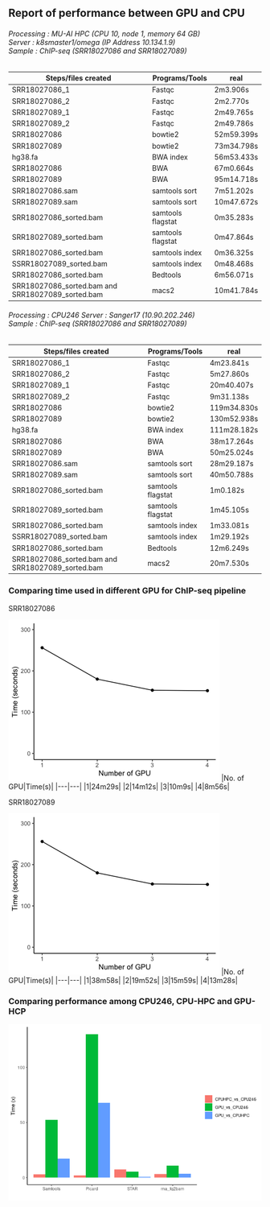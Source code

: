 ## Report of performance between GPU and CPU

###### Processing : MU-AI HPC (CPU 10, node 1, memory 64 GB)<br>Server : k8smaster1/omega (IP Address 10.134.1.9)<br>Sample : ChIP-seq (SRR18027086 and SRR18027089)

Steps/files created | Programs/Tools | real
--- | --- | --- |
SRR18027086_1|	Fastqc|	2m3.906s
SRR18027086_2|	Fastqc|	2m2.770s
SRR18027089_1|	Fastqc|	2m49.765s
SRR18027089_2|	Fastqc|	2m49.786s
SRR18027086|	bowtie2|	52m59.399s
SRR18027089|	bowtie2|	73m34.798s
hg38.fa | BWA index|	56m53.433s
SRR18027086 |	BWA|	67m0.664s
SRR18027089|	BWA|	95m14.718s
SRR18027086.sam|	samtools sort|	7m51.202s
SRR18027089.sam|	samtools sort|	10m47.672s
SRR18027086_sorted.bam|	samtools flagstat	|0m35.283s
SRR18027089_sorted.bam|	samtools flagstat	|0m47.864s
SRR18027086_sorted.bam|	samtools index|	0m36.325s
SSRR18027089_sorted.bam|	samtools index|	0m48.468s
SRR18027086_sorted.bam|	Bedtools|	6m56.071s
SRR18027086_sorted.bam and SRR18027089_sorted.bam|	macs2|	10m41.784s

###### Processing : CPU246 Server : Sanger17 (10.90.202.246)<br>Sample : ChIP-seq (SRR18027086 and SRR18027089)

Steps/files created | Programs/Tools | real
--- | --- | ---
SRR18027086_1|	Fastqc|	4m23.841s
SRR18027086_2|	Fastqc|	5m27.860s
SRR18027089_1|	Fastqc|	20m40.407s
SRR18027089_2|	Fastqc|	9m31.138s
SRR18027086|	bowtie2|	119m34.830s
SRR18027089|	bowtie2|	130m52.938s
hg38.fa | BWA index|	111m28.182s
SRR18027086 |	BWA|	38m17.264s
SRR18027089|	BWA|	50m25.024s
SRR18027086.sam|	samtools sort|	28m29.187s
SRR18027089.sam|	samtools sort|	40m50.788s
SRR18027086_sorted.bam|	samtools flagstat	|1m0.182s
SRR18027089_sorted.bam|	samtools flagstat	|1m45.105s
SRR18027086_sorted.bam|	samtools index|	1m33.081s
SSRR18027089_sorted.bam|	samtools index|	1m29.192s
SRR18027086_sorted.bam|	Bedtools|	12m6.249s
SRR18027086_sorted.bam and SRR18027089_sorted.bam|	macs2|	20m7.530s

### Comparing time used in different GPU for ChIP-seq pipeline
SRR18027086

![image](https://github.com/vclabsysbio/AI-MD_RNASeq_ChIPseq/blob/main/RNAseq_Pipeline/Figures/No_GPU_time.png?raw=true)
|No. of GPU|Time(s)|
|---|---|
|1|24m29s|
|2|14m12s|
|3|10m9s|
|4|8m56s|

SRR18027089

![image](https://github.com/vclabsysbio/AI-MD_RNASeq_ChIPseq/blob/main/RNAseq_Pipeline/Figures/No_GPU_time.png?raw=true)
|No. of GPU|Time(s)|
|---|---|
|1|38m58s|
|2|19m52s|
|3|15m59s|
|4|13m28s|

### Comparing performance among CPU246, CPU-HPC and GPU-HCP
![image](https://github.com/vclabsysbio/AI-MD_RNASeq_ChIPseq/blob/main/RNAseq_Pipeline/Figures/Run_CPU-GPU.png)
